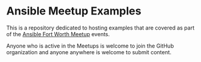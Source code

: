 # Ansible Meetup Examples

This is a repository dedicated to hosting examples that are covered as part of
the [Ansible Fort Worth Meetup](https://www.meetup.com/Ansible-Fort-Worth)
events.

Anyone who is active in the Meetups is welcome to join the GitHub organization
and anyone anywhere is welcome to submit content.
